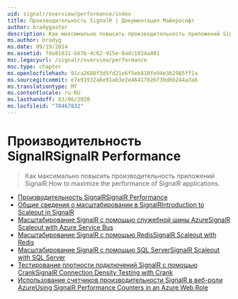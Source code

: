 ```yaml
---
uid: signalr/overview/performance/index
title: Производительность SignalR | Документация Майкрософт
author: bradygaster
description: Как максимально повысить производительность приложений SignalR.
ms.author: bradyg
ms.date: 09/19/2014
ms.assetid: fda81611-b67b-4c62-915e-8adc1924a401
msc.legacyurl: /signalr/overview/performance
msc.type: chapter
ms.openlocfilehash: 91ca2688f3d5fd21e6f5eb818fe94e3b2985ff1a
ms.sourcegitcommit: e7e91932a6e91a63e2e46417626f39d6b244a3ab
ms.translationtype: MT
ms.contentlocale: ru-RU
ms.lasthandoff: 03/06/2020
ms.locfileid: "78467832"
---
```

# <a name="signalr-performance"></a><span data-ttu-id="2fbbf-103">Производительность SignalR</span><span class="sxs-lookup"><span data-stu-id="2fbbf-103">SignalR Performance</span></span>

> <span data-ttu-id="2fbbf-104">Как максимально повысить производительность приложений SignalR.</span><span class="sxs-lookup"><span data-stu-id="2fbbf-104">How to maximize the performance of SignalR applications.</span></span>

- [<span data-ttu-id="2fbbf-105">Производительность SignalR</span><span class="sxs-lookup"><span data-stu-id="2fbbf-105">SignalR Performance</span></span>](signalr-performance.md)
- [<span data-ttu-id="2fbbf-106">Общие сведения о масштабировании в SignalR</span><span class="sxs-lookup"><span data-stu-id="2fbbf-106">Introduction to Scaleout in SignalR</span></span>](scaleout-in-signalr.md)
- [<span data-ttu-id="2fbbf-107">Масштабирование SignalR с помощью служебной шины Azure</span><span class="sxs-lookup"><span data-stu-id="2fbbf-107">SignalR Scaleout with Azure Service Bus</span></span>](scaleout-with-windows-azure-service-bus.md)
- [<span data-ttu-id="2fbbf-108">Масштабирование SignalR с помощью Redis</span><span class="sxs-lookup"><span data-stu-id="2fbbf-108">SignalR Scaleout with Redis</span></span>](scaleout-with-redis.md)
- [<span data-ttu-id="2fbbf-109">Масштабирование SignalR с помощью SQL Server</span><span class="sxs-lookup"><span data-stu-id="2fbbf-109">SignalR Scaleout with SQL Server</span></span>](scaleout-with-sql-server.md)
- [<span data-ttu-id="2fbbf-110">Тестирование плотности подключений SignalR с помощью Crank</span><span class="sxs-lookup"><span data-stu-id="2fbbf-110">SignalR Connection Density Testing with Crank</span></span>](signalr-connection-density-testing-with-crank.md)
- [<span data-ttu-id="2fbbf-111">Использование счетчиков производительности SignalR в веб-роли Azure</span><span class="sxs-lookup"><span data-stu-id="2fbbf-111">Using SignalR Performance Counters in an Azure Web Role</span></span>](using-signalr-performance-counters-in-an-azure-web-role.md)
